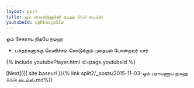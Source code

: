 ```yaml
---
layout: post
title: ஓம் சர்வவிஜ்ஜயினி நமஹ ௧௦௮ டைம்ஸ்
youtubeId: opRkaayp5Iw
---
```

 
 
 ஓம் சேகராய நிதயே நமஹ  
 
 -  பக்தர்களுக்கு வெளிச்சம் கொடுக்கும் புதையல் போன்றவர் யார் 
 
  
 
  
 
 
 
 
 
 


{% include youtubePlayer.html id=page.youtubeId %}
 
[Next]({{ site.baseurl }}{% link  split2/_posts/2015-11-03-ஓம் பராயணாய நமஹ ௧௦௮ டைம்ஸ்.md%})
 
